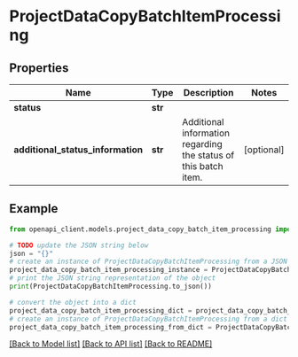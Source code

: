 # ProjectDataCopyBatchItemProcessing


## Properties

Name | Type | Description | Notes
------------ | ------------- | ------------- | -------------
**status** | **str** |  | 
**additional_status_information** | **str** | Additional information regarding the status of this batch item. | [optional] 

## Example

```python
from openapi_client.models.project_data_copy_batch_item_processing import ProjectDataCopyBatchItemProcessing

# TODO update the JSON string below
json = "{}"
# create an instance of ProjectDataCopyBatchItemProcessing from a JSON string
project_data_copy_batch_item_processing_instance = ProjectDataCopyBatchItemProcessing.from_json(json)
# print the JSON string representation of the object
print(ProjectDataCopyBatchItemProcessing.to_json())

# convert the object into a dict
project_data_copy_batch_item_processing_dict = project_data_copy_batch_item_processing_instance.to_dict()
# create an instance of ProjectDataCopyBatchItemProcessing from a dict
project_data_copy_batch_item_processing_from_dict = ProjectDataCopyBatchItemProcessing.from_dict(project_data_copy_batch_item_processing_dict)
```
[[Back to Model list]](../README.md#documentation-for-models) [[Back to API list]](../README.md#documentation-for-api-endpoints) [[Back to README]](../README.md)


